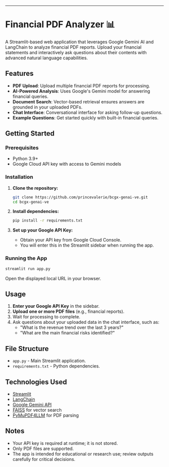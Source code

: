 
---

# Financial PDF Analyzer 📊

A Streamlit-based web application that leverages Google Gemini AI and LangChain to analyze financial PDF reports. Upload your financial statements and interactively ask questions about their contents with advanced natural language capabilities.

## Features

- **PDF Upload**: Upload multiple financial PDF reports for processing.
- **AI-Powered Analysis**: Uses Google's Gemini model for answering financial queries.
- **Document Search**: Vector-based retrieval ensures answers are grounded in your uploaded PDFs.
- **Chat Interface**: Conversational interface for asking follow-up questions.
- **Example Questions**: Get started quickly with built-in financial queries.


## Getting Started

### Prerequisites

- Python 3.9+
- Google Cloud API key with access to Gemini models

### Installation

1. **Clone the repository:**
   ```bash
   git clone https://github.com/princevalerie/bcgx-genai-ve.git
   cd bcgx-genai-ve
   ```

2. **Install dependencies:**
   ```bash
   pip install -r requirements.txt
   ```

3. **Set up your Google API Key:**
   - Obtain your API key from Google Cloud Console.
   - You will enter this in the Streamlit sidebar when running the app.

### Running the App

```bash
streamlit run app.py
```

Open the displayed local URL in your browser.

## Usage

1. **Enter your Google API Key** in the sidebar.
2. **Upload one or more PDF files** (e.g., financial reports).
3. Wait for processing to complete.
4. Ask questions about your uploaded data in the chat interface, such as:
   - "What is the revenue trend over the last 3 years?"
   - "What are the main financial risks identified?"

## File Structure

- `app.py` - Main Streamlit application.
- `requirements.txt` - Python dependencies.

## Technologies Used

- [Streamlit](https://streamlit.io/)
- [LangChain](https://python.langchain.com/)
- [Google Gemini API](https://ai.google.dev/)
- [FAISS](https://github.com/facebookresearch/faiss) for vector search
- [PyMuPDF4LLM](https://pypi.org/project/langchain-pymupdf4llm/) for PDF parsing

## Notes

- Your API key is required at runtime; it is not stored.
- Only PDF files are supported.
- The app is intended for educational or research use; review outputs carefully for critical decisions.
